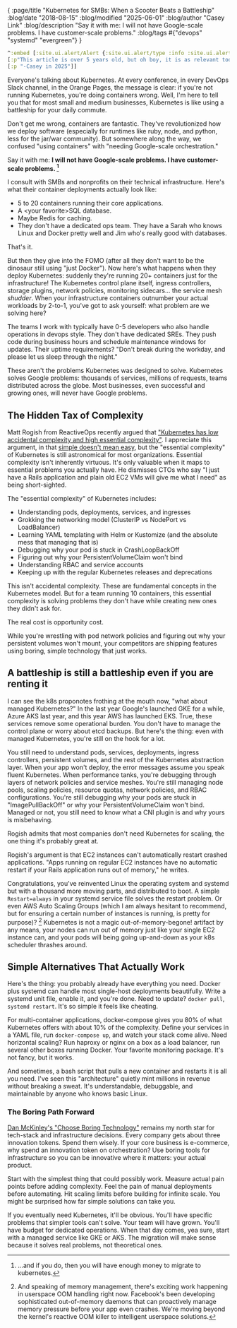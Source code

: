 {
    :page/title "Kubernetes for SMBs: When a Scooter Beats a Battleship"
    :blog/date "2018-08-15"
    :blog/modified "2025-06-01"
    :blog/author "Casey Link"
    :blog/description "Say it with me: I will not have Google-scale problems. I have customer-scale problems."
    :blog/tags #{"devops" "systemd" "evergreen"}
}

```clojure
^:embed [:site.ui.alert/Alert {:site.ui.alert/type :info :site.ui.alert/title "Still relevant"}
[:p"This article is over 5 years old, but oh boy, it is as relevant today as it was in 2018. Check the end for a short update."]
[:p "-Casey in 2025"]]
```

Everyone's talking about Kubernetes.
At every conference, in every DevOps Slack channel, in the Orange Pages, the message is clear: if you're not running Kubernetes, you're doing containers wrong.
Well, I'm here to tell you that for most small and medium businesses, Kubernetes is like using a battleship for your daily commute.

Don't get me wrong, containers are fantastic.
They've revolutionized how we deploy software (especially for runtimes like ruby, node, and python, less for the jar/war community).
But somewhere along the way, we confused "using containers" with "needing Google-scale orchestration."

Say it with me: **I will not have Google-scale problems. I have customer-scale problems. [^f1]**

[^f1]: ...and if you do, then you will have enough money to migrate to kubernetes. 

I consult with SMBs and nonprofits on their technical infrastructure.
Here's what their container deployments actually look like:

- 5 to 20 containers running their core applications.
- A \<your favorite>SQL database.
- Maybe Redis for caching.
- They don't have a dedicated ops team. They have a Sarah who knows Linux and Docker pretty well and Jim who's really good with databases.

That's it.

But then they give into the FOMO (after all they don't want to be the dinosaur still using "just Docker"). 
Now here's what happens when they deploy Kubernetes: suddenly they're running 20+ containers just for the infrastructure!
The Kubernetes control plane itself, ingress controllers, storage plugins, network policies, monitoring sidecars... the service mesh *shudder*.
When your infrastructure containers outnumber your actual workloads by 2-to-1, you've got to ask yourself: what problem are we solving here?

The teams I work with typically have 0-5 developers who also handle operations in devops style.
They don't have dedicated SREs.
They push code during business hours and schedule maintenance windows for updates.
Their uptime requirements?
"Don't break during the workday, and please let us sleep through the night."

These aren't the problems Kubernetes was designed to solve.
Kubernetes solves Google problems: thousands of services, millions of requests, teams distributed across the globe.
Most businesses, even successful and growing ones, will never have Google problems.

## The Hidden Tax of Complexity

Matt Rogish from ReactiveOps recently argued that ["Kubernetes has low accidental complexity and high essential complexity"][overkill].
I appreciate this argument, in that [simple doesn't mean easy][simpleeasy], but the "essential complexity" of Kubernetes is still astronomical for most organizations.
Essential complexity isn't inherently virtuous. It's only valuable when it maps to essential problems you actually have.
He dismisses CTOs who say "I just have a Rails application and plain old EC2 VMs will give me what I need" as being short-sighted.

[overkill]: https://web.archive.org/web/20200507004329/https://www.fairwinds.com/blog/is-kubernetes-overkill
[simpleeasy]: https://www.infoq.com/presentations/Simple-Made-Easy/

The "essential complexity" of Kubernetes includes:

* Understanding pods, deployments, services, and ingresses
* Grokking the networking model (ClusterIP vs NodePort vs LoadBalancer)
* Learning YAML templating with Helm or Kustomize (and the absolute mess that managing that is)
* Debugging why your pod is stuck in CrashLoopBackOff
* Figuring out why your PersistentVolumeClaim won't bind
* Understanding RBAC and service accounts
* Keeping up with the regular Kubernetes releases and deprecations

This isn't accidental complexity.
These are fundamental concepts in the Kubernetes model.
But for a team running 10 containers, this essential complexity is solving problems they don't have while creating new ones they didn't ask for.


The real cost is opportunity cost.

While you're wrestling with pod network policies and figuring out why your persistent volumes won't mount, your competitors are shipping features using boring, simple technology that just works.

## A battleship is still a battleship even if you are renting it

I can see the k8s proponotes frothing at the mouth now, "what about managed Kubernetes?"
In the last year Google's launched GKE for a while, Azure AKS last year, and this year AWS has launched EKS.
True, these services remove some operational burden. You don't have to manage the control plane or worry about etcd backups.
But here's the thing: even with managed Kubernetes, you're still on the hook for a lot.

You still need to understand pods, services, deployments, ingress controllers, persistent volumes, and the rest of the Kubernetes abstraction layer.
When your app won't deploy, the error messages assume you speak fluent Kubernetes.
When performance tanks, you're debugging through layers of network policies and service meshes.
You're still managing node pools, scaling policies, resource quotas, network policies, and RBAC configurations.
You're still debugging why your pods are stuck in "ImagePullBackOff" or why your PersistentVolumeClaim won't bind.
Managed or not, you still need to know what a CNI plugin is and why yours is misbehaving.

Rogish admits that most companies don't need Kubernetes for scaling, the one thing it's probably great at.

Rogish's argument is that EC2 instances can't automatically restart crashed applications.
"Apps running on regular EC2 instances have no automatic restart if your Rails application runs out of memory," he writes.


Congratulations, you've reinvented Linux the operating system and systemd but with a thousand more moving parts, and distributed to boot.
A simple `Restart=always` in your systemd service file solves the restart problem.
Or even AWS Auto Scaling Groups (which I am always hesitant to recommend, but for ensuring a certain number of instances is running, is pretty for purpose)? [^f2]
Kubernetes is not a magic out-of-memory-begone! artifact by any means, your nodes can run out of memory just like your single EC2 instance can, and your pods will being going up-and-down as your k8s scheduler thrashes around.

[^f2]: And speaking of memory management, there's exciting work happening in userspace OOM handling right now.
Facebook's been developing sophisticated out-of-memory daemons that can proactively manage memory pressure before your app even crashes.
We're moving beyond the kernel's reactive OOM killer to intelligent userspace solutions.

[oomd]: https://web.archive.org/web/20201112015706/https://engineering.fb.com/2018/07/19/production-engineering/oomd/


## Simple Alternatives That Actually Work

Here's the thing: you probably already have everything you need.
Docker plus systemd can handle most single-host deployments beautifully.
Write a systemd unit file, enable it, and you're done.
Need to update?
`docker pull`, `systemd restart`.
It's so simple it feels like cheating.

For multi-container applications, docker-compose gives you 80% of what Kubernetes offers with about 10% of the complexity.
Define your services in a YAML file, run `docker-compose up`, and watch your stack come alive.
Need horizontal scaling?
Run haproxy or nginx on a box as a load balancer, run several other boxes running Docker. 
Your favorite monitoring package.
It's not fancy, but it works.

And sometimes, a bash script that pulls a new container and restarts it is all you need.
I've seen this "architecture" quietly mint millions in revenue without breaking a sweat.
It's understandable, debuggable, and maintainable by anyone who knows basic Linux.


### The Boring Path Forward

[Dan McKinley's "Choose Boring Technology"][boring] remains my north star for tech-stack and infrastructure decisions.
Every company gets about three innovation tokens.
Spend them wisely.
If your core business is e-commerce, why spend an innovation token on orchestration?
Use boring tools for infrastructure so you can be innovative where it matters: your actual product.

Start with the simplest thing that could possibly work.
Measure actual pain points before adding complexity.
Feel the pain of manual deployments before automating.
Hit scaling limits before building for infinite scale.
You might be surprised how far simple solutions can take you.

If you eventually need Kubernetes, it'll be obvious.
You'll have specific problems that simpler tools can't solve.
Your team will have grown.
You'll have budget for dedicated operations.
When that day comes, yea sure, start with a managed service like GKE or AKS.
The migration will make sense because it solves real problems, not theoretical ones.


[boring]: https://web.archive.org/web/20180806233940/https://mcfunley.com/choose-boring-technology
